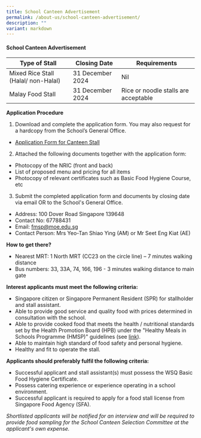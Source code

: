```yaml
---
title: School Canteen Advertisement
permalink: /about-us/school-canteen-advertisement/
description: ""
variant: markdown
---
```

#### School Canteen Advertisement

| Type of Stall | Closing Date | Requirements |
| -------- | -------- | -------- |
| Mixed Rice Stall (Halal/ non-Halal) | 31 December 2024 | Nil
| Malay Food Stall | 31 December 2024 | Rice or noodle stalls are acceptable |


**Application Procedure**

1. Download and complete the application form. You may also request for a hardcopy from the School’s General Office.  
* [Application Form for Canteen Stall](/files/2023/application%20for%20canteen%20stall%20in%20existing%20sch%20(fmsp).pdf)


2. Attached the following documents together with the application form:
* Photocopy of the NRIC (front and back)
* List of proposed menu and pricing for all items
* Photocopy of relevant certificates such as Basic Food Hygiene Course, etc

3. Submit the completed application form and documents by closing date via email OR to the School's General Office.

* Address: 100 Dover Road Singapore 139648
* Contact No: 67788431
* Email: fmsp@moe.edu.sg
* Contact Person: Mrs Yeo-Tan Shiao Ying (AM) or Mr Seet Eng Kiat (AE) 

**How to get there?**
* Nearest MRT: 1 North MRT (CC23 on the circle line) – 7 minutes walking distance
* Bus numbers: 33, 33A, 74, 166, 196 - 3 minutes walking distance to main gate

**Interest applicants must meet the following criteria:**
* Singapore citizen or Singapore Permanent Resident (SPR) for stallholder and stall assistant.
* Able to provide good service and quality food with prices determined in consultation with the school.
* Able to provide cooked food that meets the health / nutritional standards set by the Health Promotion Board (HPB) under the "Healthy Meals in Schools Programme (HMSP)" guidelines (see [link](https://www.hpb.gov.sg/schools/school-programmes/healthy-meals-in-schools-programme)).
* Able to maintain high standard of food safety and personal hygiene.
* Healthy and fit to operate the stall.


**Applicants should preferably fulfil the following criteria:**
* Successful applicant and stall assistant(s) must possess the WSQ Basic Food Hygiene Certificate.
* Possess catering experience or experience operating in a school environment.
* Successful applicant is required to apply for a food stall license from Singapore Food Agency (SFA).


*Shortlisted applicants will be notified for an interview and will be required to provide food sampling for the School Canteen Selection Committee at the applicant's own expense.*